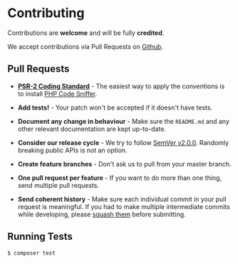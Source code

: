 # Contributing
 
Contributions are **welcome** and will be fully **credited**.
 
We accept contributions via Pull Requests on [Github](https://github.com/).
 
 
## Pull Requests
 
- **[PSR-2 Coding Standard](https://github.com/php-fig/fig-standards/blob/master/accepted/PSR-2-coding-style-guide.md)** - The easiest way to apply the conventions is to install [PHP Code Sniffer](http://pear.php.net/package/PHP_CodeSniffer).
 
- **Add tests!** - Your patch won't be accepted if it doesn't have tests.
 
- **Document any change in behaviour** - Make sure the `README.md` and any other relevant documentation are kept up-to-date.
 
- **Consider our release cycle** - We try to follow [SemVer v2.0.0](http://semver.org/). Randomly breaking public APIs is not an option.
 
- **Create feature branches** - Don't ask us to pull from your master branch.
 
- **One pull request per feature** - If you want to do more than one thing, send multiple pull requests.
 
- **Send coherent history** - Make sure each individual commit in your pull request is meaningful. If you had to make multiple intermediate commits while developing, please [squash them](http://www.git-scm.com/book/en/v2/Git-Tools-Rewriting-History#Changing-Multiple-Commit-Messages) before submitting.
 
 
## Running Tests
 
``` bash
$ composer test
```
